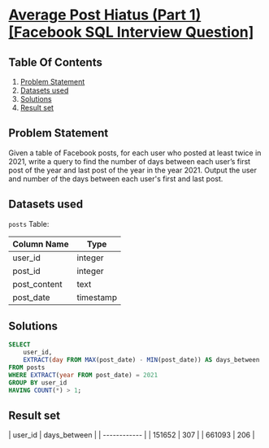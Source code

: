 # [Average Post Hiatus (Part 1) [Facebook SQL Interview Question]](https://datalemur.com/questions/sql-average-post-hiatus-1)

## Table Of Contents
1. [Problem Statement]()
2. [Datasets used]()
3. [Solutions]()
4. [Result set]()

## Problem Statement

Given a table of Facebook posts, for each user who posted at least twice in 2021, write a query to find the number of days between each user’s first post of the year and last post of the year in the year 2021. Output the user and number of the days between each user's first and last post.

## Datasets used

```posts``` Table:

|  Column Name  | Type          |
| ------------- | ------------- |
| user_id | integer |
| post_id | integer |
| post_content | text |
| post_date | timestamp |

## Solutions

```sql
SELECT 
    user_id, 
    EXTRACT(day FROM MAX(post_date) - MIN(post_date)) AS days_between
FROM posts
WHERE EXTRACT(year FROM post_date) = 2021
GROUP BY user_id
HAVING COUNT(*) > 1;
```

## Result set

| user_id | days_between |
| ------------ |
| 151652 | 307 |
| 661093 | 206 |